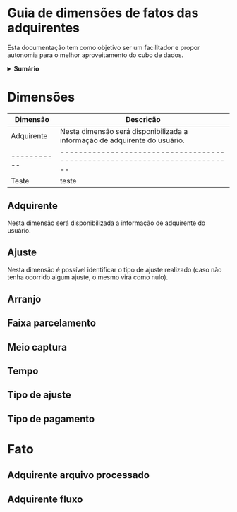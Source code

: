 # Guia de dimensões de fatos das adquirentes
Esta documentação tem como objetivo ser um facilitador e propor autonomia para o melhor aproveitamento do cubo de dados.

<details>
  <summary><strong>Sumário</strong></summary>

  * [Dimensões](#dimensões)
    * [Adquirente](#adquirente)
    * [Ajuste](#ajuste)
    * [Arranjo](#arranjo)
    * [Faixa parcelamento](#faixa-parcelamento)
    * [Meio captura](#meio-captura)
    * [Tempo](#tempo)
    * [Tipo de ajuste](#tipo-de-ajuste)
    * [Tipo de pagamento](#tipo-de-pagamento)
  * [Fato](#fato)
    * [Adquirente arquivo processado](#adquirente-arquivo-processado)
    * [Adquirente fluxo](#adquirente-fluxo)
</details>


# Dimensões

Dimensão    | Descrição
----------- | ------------------
 Adquirente | Nesta dimensão será disponibilizada a informação de adquirente do usuário.
----------- | --------------------------------------------------------------------------
Teste       | teste 

## Adquirente

Nesta dimensão será disponibilizada a informação de adquirente do usuário.

## Ajuste

Nesta dimensão é possível identificar o tipo de ajuste realizado (caso não tenha ocorrido algum ajuste, o mesmo virá como nulo).

## Arranjo

## Faixa parcelamento

## Meio captura

## Tempo

## Tipo de ajuste

## Tipo de pagamento

# Fato

## Adquirente arquivo processado

## Adquirente fluxo


<!-- END graphql-markdown -->
